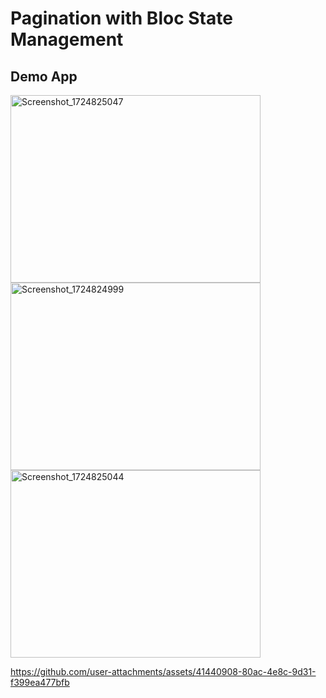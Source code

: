 # Pagination with Bloc State Management

## Demo App
<img src="https://github.com/user-attachments/assets/a2cf7979-dbd1-430f-b8b7-940b218410fa" alt="Screenshot_1724825047" width="400" height="300">
<img src="https://github.com/user-attachments/assets/77bacff3-9ba3-4c02-a031-7226d41ce5dc" alt="Screenshot_1724824999" width="400" height="300">
<img src="https://github.com/user-attachments/assets/9a952f14-becb-4a78-80db-7bcbe87aed86" alt="Screenshot_1724825044" width="400" height="300">

https://github.com/user-attachments/assets/41440908-80ac-4e8c-9d31-f399ea477bfb
